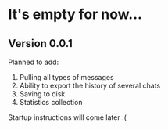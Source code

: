 # It's empty for now...

## Version 0.0.1

Planned to add:
1. Pulling all types of messages
2. Ability to export the history of several chats
3. Saving to disk
4. Statistics collection

Startup instructions will come later :(

